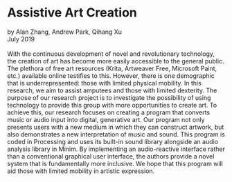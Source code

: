# Assistive Art Creation 
by Alan Zhang, Andrew Park, Qihang Xu
\
July 2019
\
\
With the continuous development of novel and revolutionary technology, the creation of art has become more easily accessible to the general public. The plethora of free art resources (Krita, Artweaver Free, Microsoft Paint, etc.) available online testifies to this. However, there is one demographic that is underrepresented: those with limited physical mobility. In this research, we aim to assist amputees and those with limited dexterity. The purpose of our research project is to investigate the possibility of using technology to provide this group with more opportunities to create art. To achieve this, our research focuses on creating a program that converts music or audio input into digital, generative art. Our program not only presents users with a new medium in which they can construct artwork, but also demonstrates a new interpretation of music and sound. This program is coded in Processing and uses its built-in sound library alongside an audio analysis library in Minim. By implementing an audio-reactive interface rather than a conventional graphical user interface, the authors provide a novel system that is fundamentally more inclusive. We hope that this program will aid those with limited mobility in artistic expression.

